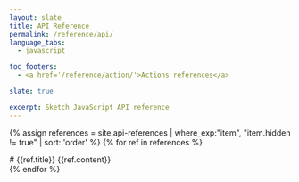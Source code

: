 ```yaml
---
layout: slate
title: API Reference
permalink: /reference/api/
language_tabs:
  - javascript

toc_footers:
  - <a href='/reference/action/'>Actions references</a>

slate: true

excerpt: Sketch JavaScript API reference
---
```


{% assign references = site.api-references | where_exp:"item", "item.hidden != true" | sort: 'order' %} {% for ref in references %}

<section markdown="1">
# {{ref.title}}
{{ref.content}}
</section>
{% endfor %}
